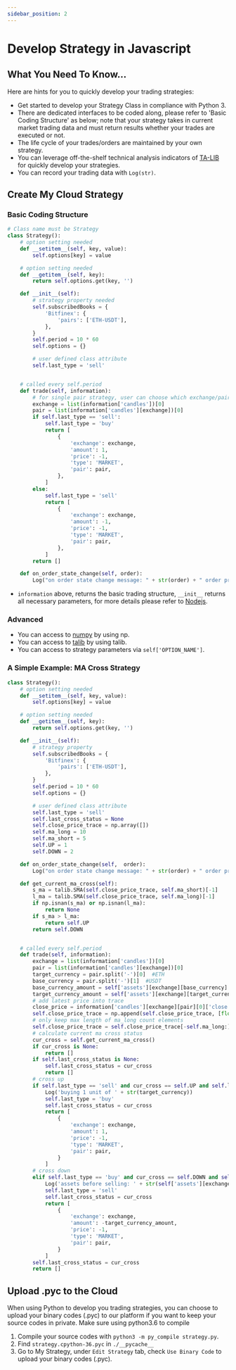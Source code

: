 ```yaml
---
sidebar_position: 2
---
```


# Develop Strategy in Javascript

## What You Need To Know...

Here are hints for you to quickly develop your trading strategies:

- Get started to develop your Strategy Class in compliance with Python 3.
- There are dedicated interfaces to be coded along, please refer to 'Basic Coding Structure' as below; note that your strategy takes in current market trading data and must return results whether your trades are executed or not.
- The life cycle of your trades/orders are maintained by your own strategy.
- You can leverage off-the-shelf technical analysis indicators of [TA-LIB](https://github.com/acrazing/talib-binding-node) for quickly develop your strategies.
- You can record your trading data with `Log(str)`.

## Create My Cloud Strategy

### Basic Coding Structure

```python
# Class name must be Strategy
class Strategy():
    # option setting needed
    def __setitem__(self, key, value):
        self.options[key] = value

    # option setting needed
    def __getitem__(self, key):
        return self.options.get(key, '')

    def __init__(self):
        # strategy property needed
        self.subscribedBooks = {
            'Bitfinex': {
                'pairs': ['ETH-USDT'],
            },
        }
        self.period = 10 * 60
        self.options = {}

        # user defined class attribute
        self.last_type = 'sell'


    # called every self.period
    def trade(self, information):
        # for single pair strategy, user can choose which exchange/pair to use when launch, get current exchange/pair from information
        exchange = list(information['candles'])[0]
        pair = list(information['candles'][exchange])[0]
        if self.last_type == 'sell':
            self.last_type = 'buy'
            return [
                {
                    'exchange': exchange,
                    'amount': 1,
                    'price': -1,
                    'type': 'MARKET',
                    'pair': pair,
                },
            ]
        else:
            self.last_type = 'sell'
            return [
                {
                    'exchange': exchange,
                    'amount': -1,
                    'price': -1,
                    'type': 'MARKET',
                    'pair': pair,
                },
            ]
        return []

    def on_order_state_change(self, order):
        Log("on order state change message: " + str(order) + " order price: " + str(order["price"]))

```

- `information` above, returns the basic trading structure, `__init__` returns all necessary parameters, for more details please refer to [Nodejs](/public/docs/strategy/javascript).

### Advanced

- You can access to [numpy](http://www.numpy.org/) by using np.
- You can access to [talib](https://github.com/mrjbq7/ta-lib) by using talib.
- You can access to strategy parameters via `self['OPTION_NAME']`.

### A Simple Example: MA Cross Strategy

```python
class Strategy():
    # option setting needed
    def __setitem__(self, key, value):
        self.options[key] = value

    # option setting needed
    def __getitem__(self, key):
        return self.options.get(key, '')

    def __init__(self):
        # strategy property
        self.subscribedBooks = {
            'Bitfinex': {
                'pairs': ['ETH-USDT'],
            },
        }
        self.period = 10 * 60
        self.options = {}

        # user defined class attribute
        self.last_type = 'sell'
        self.last_cross_status = None
        self.close_price_trace = np.array([])
        self.ma_long = 10
        self.ma_short = 5
        self.UP = 1
        self.DOWN = 2

    def on_order_state_change(self,  order):
        Log("on order state change message: " + str(order) + " order price: " + str(order["price"]))

    def get_current_ma_cross(self):
        s_ma = talib.SMA(self.close_price_trace, self.ma_short)[-1]
        l_ma = talib.SMA(self.close_price_trace, self.ma_long)[-1]
        if np.isnan(s_ma) or np.isnan(l_ma):
            return None
        if s_ma > l_ma:
            return self.UP
        return self.DOWN


    # called every self.period
    def trade(self, information):
        exchange = list(information['candles'])[0]
        pair = list(information['candles'][exchange])[0]
        target_currency = pair.split('-')[0]  #ETH
        base_currency = pair.split('-')[1]  #USDT
        base_currency_amount = self['assets'][exchange][base_currency]
        target_currency_amount = self['assets'][exchange][target_currency]
        # add latest price into trace
        close_price = information['candles'][exchange][pair][0]['close']
        self.close_price_trace = np.append(self.close_price_trace, [float(close_price)])
        # only keep max length of ma_long count elements
        self.close_price_trace = self.close_price_trace[-self.ma_long:]
        # calculate current ma cross status
        cur_cross = self.get_current_ma_cross()
        if cur_cross is None:
            return []
        if self.last_cross_status is None:
            self.last_cross_status = cur_cross
            return []
        # cross up
        if self.last_type == 'sell' and cur_cross == self.UP and self.last_cross_status == self.DOWN:
            Log('buying 1 unit of ' + str(target_currency))
            self.last_type = 'buy'
            self.last_cross_status = cur_cross
            return [
                {
                    'exchange': exchange,
                    'amount': 1,
                    'price': -1,
                    'type': 'MARKET',
                    'pair': pair,
                }
            ]
        # cross down
        elif self.last_type == 'buy' and cur_cross == self.DOWN and self.last_cross_status == self.UP:
            Log('assets before selling: ' + str(self['assets'][exchange][base_currency]))
            self.last_type = 'sell'
            self.last_cross_status = cur_cross
            return [
                {
                    'exchange': exchange,
                    'amount': -target_currency_amount,
                    'price': -1,
                    'type': 'MARKET',
                    'pair': pair,
                }
            ]
        self.last_cross_status = cur_cross
        return []

```

## Upload .pyc to the Cloud

When using Python to develop you trading strategies, you can choose to upload your binary codes (.pyc) to our platform if you want to keep your source codes in private.
Make sure using python3.6 to compile

1. Compile your source codes with `python3 -m py_compile strategy.py`.
2. Find `strategy.cpython-36.pyc` in `./__pycache__`
3. Go to My Strategy, under `Edit Strategy` tab, check `Use Binary Code` to upload your binary codes (.pyc).
